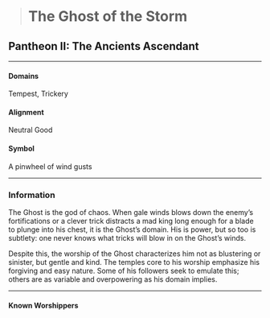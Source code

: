 ># The Ghost of the Storm

## Pantheon II: The Ancients Ascendant

***

#### Domains 

Tempest, Trickery

#### Alignment

Neutral Good

#### Symbol

A pinwheel of wind gusts

***

### Information

The Ghost is the god of chaos. When gale winds blows down the enemy’s fortifications or a clever trick distracts a mad king long enough for a blade to plunge into his chest, it is the Ghost’s domain. His is power, but so too is subtlety: one never knows what tricks will blow in on the Ghost’s winds.

Despite this, the worship of the Ghost characterizes him not as blustering or sinister, but gentle and kind. The temples core to his worship emphasize his forgiving and easy nature. Some of his followers seek to emulate this; others are as variable and overpowering as his domain implies.

***

#### Known Worshippers
